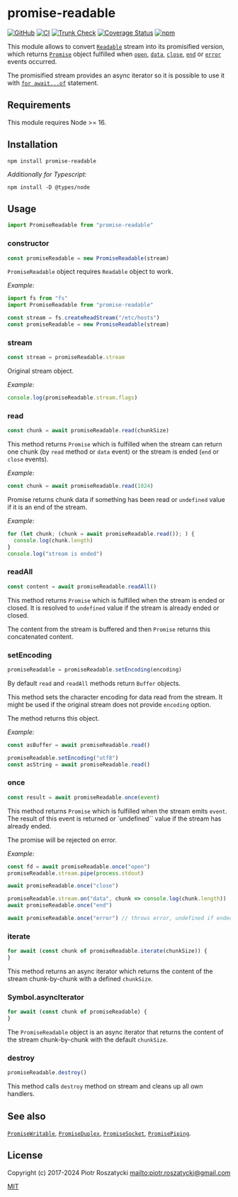 # promise-readable

<!-- markdownlint-disable MD013 -->

[![GitHub](https://img.shields.io/github/v/release/dex4er/js-promise-readable?display_name=tag&sort=semver)](https://github.com/dex4er/js-promise-readable)
[![CI](https://github.com/dex4er/js-promise-readable/actions/workflows/ci.yaml/badge.svg)](https://github.com/dex4er/js-promise-readable/actions/workflows/ci.yaml)
[![Trunk Check](https://github.com/dex4er/js-promise-readable/actions/workflows/trunk.yaml/badge.svg)](https://github.com/dex4er/js-promise-readable/actions/workflows/trunk.yaml)
[![Coverage Status](https://coveralls.io/repos/github/dex4er/js-promise-readable/badge.svg)](https://coveralls.io/github/dex4er/js-promise-readable)
[![npm](https://img.shields.io/npm/v/promise-readable.svg)](https://www.npmjs.com/package/promise-readable)

<!-- markdownlint-enable MD013 -->

This module allows to convert
[`Readable`](https://nodejs.org/api/stream.html#stream_class_stream_readable)
stream into its promisified version, which returns
[`Promise`](https://developer.mozilla.org/en-US/docs/Web/JavaScript/Reference/Global_Objects/Promise)
object fulfilled when [`open`](https://nodejs.org/api/fs.html#fs_event_open),
[`data`](https://nodejs.org/api/stream.html#stream_event_data),
[`close`](https://nodejs.org/api/fs.html#fs_event_close),
[`end`](https://nodejs.org/api/stream.html#stream_event_end) or
[`error`](https://nodejs.org/api/stream.html#stream_event_error_1) events
occurred.

The promisified stream provides an async iterator so it is possible to use it
with [`for await...of`](https://developer.mozilla.org/en-US/docs/Web/JavaScript/Reference/Statements/for-await...of)
statement.

## Requirements

This module requires Node >= 16.

## Installation

```shell
npm install promise-readable
```

_Additionally for Typescript:_

```shell
npm install -D @types/node
```

## Usage

```js
import PromiseReadable from "promise-readable"
```

### constructor

```js
const promiseReadable = new PromiseReadable(stream)
```

`PromiseReadable` object requires `Readable` object to work.

_Example:_

```js
import fs from "fs"
import PromiseReadable from "promise-readable"

const stream = fs.createReadStream("/etc/hosts")
const promiseReadable = new PromiseReadable(stream)
```

### stream

```js
const stream = promiseReadable.stream
```

Original stream object.

_Example:_

```js
console.log(promiseReadable.stream.flags)
```

### read

```js
const chunk = await promiseReadable.read(chunkSize)
```

This method returns `Promise` which is fulfilled when the stream can return
one chunk (by `read` method or `data` event) or the stream is ended (`end` or
`close` events).

_Example:_

```js
const chunk = await promiseReadable.read(1024)
```

Promise returns chunk data if something has been read or `undefined` value if
it is an end of the stream.

_Example:_

```js
for (let chunk; (chunk = await promiseReadable.read()); ) {
  console.log(chunk.length)
}
console.log("stream is ended")
```

### readAll

```js
const content = await promiseReadable.readAll()
```

This method returns `Promise` which is fulfilled when the stream is ended or
closed. It is resolved to `undefined` value if the stream is already ended or
closed.

The content from the stream is buffered and then `Promise` returns this
concatenated content.

### setEncoding

```js
promiseReadable = promiseReadable.setEncoding(encoding)
```

By default `read` and `readAll` methods return `Buffer` objects.

This method sets the character encoding for data read from the stream. It
might be used if the original stream does not provide `encoding` option.

The method returns this object.

_Example:_

```js
const asBuffer = await promiseReadable.read()

promiseReadable.setEncoding("utf8")
const asString = await promiseReadable.read()
```

### once

```js
const result = await promiseReadable.once(event)
```

This method returns `Promise` which is fulfilled when the stream emits
`event`. The result of this event is returned or `undefined`` value if the
stream has already ended.

The promise will be rejected on error.

_Example:_

```js
const fd = await promiseReadable.once("open")
promiseReadable.stream.pipe(process.stdout)

await promiseReadable.once("close")

promiseReadable.stream.on("data", chunk => console.log(chunk.length))
await promiseReadable.once("end")

await promiseReadable.once("error") // throws error, undefined if ended
```

### iterate

```js
for await (const chunk of promiseReadable.iterate(chunkSize)) {
}
```

This method returns an async iterator which returns the content of the stream
chunk-by-chunk with a defined `chunkSize`.

### Symbol.asyncIterator

```js
for await (const chunk of promiseReadable) {
}
```

The `PromiseReadable` object is an async iterator that returns the content of
the stream chunk-by-chunk with the default `chunkSize`.

### destroy

```js
promiseReadable.destroy()
```

This method calls `destroy` method on stream and cleans up all own handlers.

## See also

[`PromiseWritable`](https://www.npmjs.com/package/promise-writable),
[`PromiseDuplex`](https://www.npmjs.com/package/promise-duplex),
[`PromiseSocket`](https://www.npmjs.com/package/promise-socket),
[`PromisePiping`](https://www.npmjs.com/package/promise-piping).

## License

Copyright (c) 2017-2024 Piotr Roszatycki <mailto:piotr.roszatycki@gmail.com>

[MIT](https://opensource.org/licenses/MIT)
